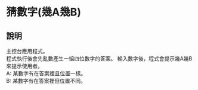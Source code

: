 # 猜數字(幾A幾B)  
## 說明  
主控台應用程式。  
程式執行後會先亂數產生一組四位數字的答案。
輸入數字後，程式會提示幾A幾B來提示使用者。  
A: 某數字有在答案裡且位置一樣。  
B: 某數字有在答案裡但位置不同。  

